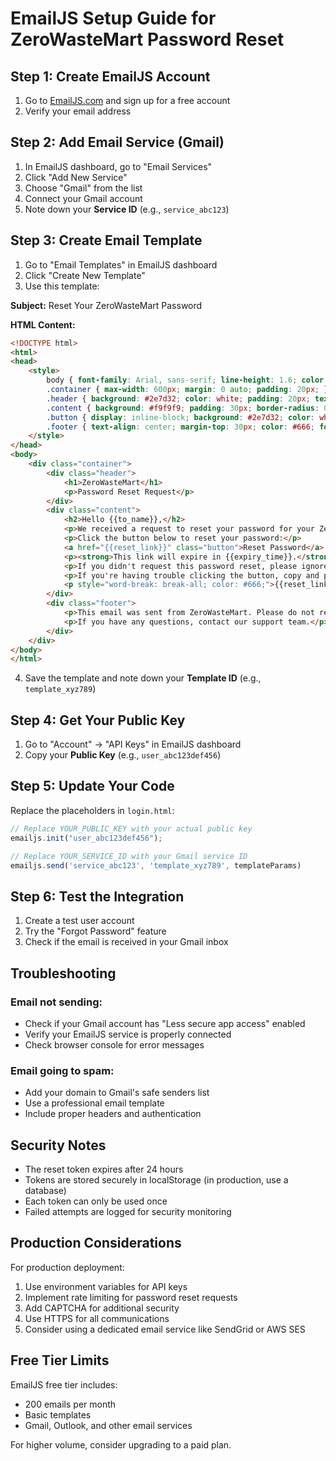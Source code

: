# EmailJS Setup Guide for ZeroWasteMart Password Reset

## Step 1: Create EmailJS Account

1. Go to [EmailJS.com](https://www.emailjs.com/) and sign up for a free account
2. Verify your email address

## Step 2: Add Email Service (Gmail)

1. In EmailJS dashboard, go to "Email Services"
2. Click "Add New Service"
3. Choose "Gmail" from the list
4. Connect your Gmail account
5. Note down your **Service ID** (e.g., `service_abc123`)

## Step 3: Create Email Template

1. Go to "Email Templates" in EmailJS dashboard
2. Click "Create New Template"
3. Use this template:

**Subject:** Reset Your ZeroWasteMart Password

**HTML Content:**
```html
<!DOCTYPE html>
<html>
<head>
    <style>
        body { font-family: Arial, sans-serif; line-height: 1.6; color: #333; }
        .container { max-width: 600px; margin: 0 auto; padding: 20px; }
        .header { background: #2e7d32; color: white; padding: 20px; text-align: center; border-radius: 8px 8px 0 0; }
        .content { background: #f9f9f9; padding: 30px; border-radius: 0 0 8px 8px; }
        .button { display: inline-block; background: #2e7d32; color: white; padding: 12px 24px; text-decoration: none; border-radius: 5px; margin: 20px 0; }
        .footer { text-align: center; margin-top: 30px; color: #666; font-size: 14px; }
    </style>
</head>
<body>
    <div class="container">
        <div class="header">
            <h1>ZeroWasteMart</h1>
            <p>Password Reset Request</p>
        </div>
        <div class="content">
            <h2>Hello {{to_name}},</h2>
            <p>We received a request to reset your password for your ZeroWasteMart account.</p>
            <p>Click the button below to reset your password:</p>
            <a href="{{reset_link}}" class="button">Reset Password</a>
            <p><strong>This link will expire in {{expiry_time}}.</strong></p>
            <p>If you didn't request this password reset, please ignore this email. Your password will remain unchanged.</p>
            <p>If you're having trouble clicking the button, copy and paste this URL into your browser:</p>
            <p style="word-break: break-all; color: #666;">{{reset_link}}</p>
        </div>
        <div class="footer">
            <p>This email was sent from ZeroWasteMart. Please do not reply to this email.</p>
            <p>If you have any questions, contact our support team.</p>
        </div>
    </div>
</body>
</html>
```

4. Save the template and note down your **Template ID** (e.g., `template_xyz789`)

## Step 4: Get Your Public Key

1. Go to "Account" → "API Keys" in EmailJS dashboard
2. Copy your **Public Key** (e.g., `user_abc123def456`)

## Step 5: Update Your Code

Replace the placeholders in `login.html`:

```javascript
// Replace YOUR_PUBLIC_KEY with your actual public key
emailjs.init("user_abc123def456");

// Replace YOUR_SERVICE_ID with your Gmail service ID
emailjs.send('service_abc123', 'template_xyz789', templateParams)
```

## Step 6: Test the Integration

1. Create a test user account
2. Try the "Forgot Password" feature
3. Check if the email is received in your Gmail inbox

## Troubleshooting

### Email not sending:
- Check if your Gmail account has "Less secure app access" enabled
- Verify your EmailJS service is properly connected
- Check browser console for error messages

### Email going to spam:
- Add your domain to Gmail's safe senders list
- Use a professional email template
- Include proper headers and authentication

## Security Notes

- The reset token expires after 24 hours
- Tokens are stored securely in localStorage (in production, use a database)
- Each token can only be used once
- Failed attempts are logged for security monitoring

## Production Considerations

For production deployment:
1. Use environment variables for API keys
2. Implement rate limiting for password reset requests
3. Add CAPTCHA for additional security
4. Use HTTPS for all communications
5. Consider using a dedicated email service like SendGrid or AWS SES

## Free Tier Limits

EmailJS free tier includes:
- 200 emails per month
- Basic templates
- Gmail, Outlook, and other email services

For higher volume, consider upgrading to a paid plan. 